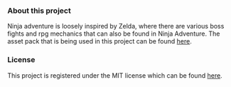 ### About this project
Ninja adventure is loosely inspired by Zelda, where there are various boss fights and
rpg mechanics that can also be found in Ninja Adventure. The asset pack that is being used
in this project can be found [here](https://pixel-boy.itch.io/ninja-adventure-asset-pack).

### License
This project is registered under the MIT license which can be found [here](https://github.com/JoshuaDRose/Ninja-Adventure/blob/main/LICENSE).

